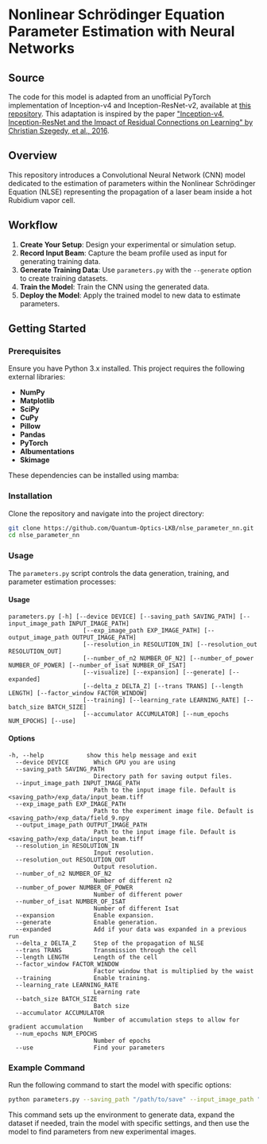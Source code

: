 # Nonlinear Schrödinger Equation Parameter Estimation with Neural Networks

## Source

The code for this model is adapted from an unofficial PyTorch implementation of Inception-v4 and Inception-ResNet-v2, available at [this repository](https://github.com/zhulf0804/Inceptionv4_and_Inception-ResNetv2.PyTorch). This adaptation is inspired by the paper ["Inception-v4, Inception-ResNet and the Impact of Residual Connections on Learning" by Christian Szegedy, et al., 2016](https://doi.org/10.48550/arXiv.1602.07261).

## Overview

This repository introduces a Convolutional Neural Network (CNN) model dedicated to the estimation of parameters within the Nonlinear Schrödinger Equation (NLSE) representing the propagation of a laser beam inside a hot Rubidium vapor cell.

## Workflow

1. **Create Your Setup**: Design your experimental or simulation setup.
2. **Record Input Beam**: Capture the beam profile used as input for generating training data.
3. **Generate Training Data**: Use `parameters.py` with the `--generate` option to create training datasets.
4. **Train the Model**: Train the CNN using the generated data.
5. **Deploy the Model**: Apply the trained model to new data to estimate parameters.

## Getting Started

### Prerequisites

Ensure you have Python 3.x installed. This project requires the following external libraries:

- **NumPy**
- **Matplotlib**
- **SciPy**
- **CuPy**
- **Pillow**
- **Pandas**
- **PyTorch**
- **Albumentations**
- **Skimage**

These dependencies can be installed using mamba:

### Installation

Clone the repository and navigate into the project directory:

```bash
git clone https://github.com/Quantum-Optics-LKB/nlse_parameter_nn.git
cd nlse_parameter_nn
```

### Usage

The `parameters.py` script controls the data generation, training, and parameter estimation processes:

#### Usage
```plaintext
parameters.py [-h] [--device DEVICE] [--saving_path SAVING_PATH] [--input_image_path INPUT_IMAGE_PATH]
                     [--exp_image_path EXP_IMAGE_PATH] [--output_image_path OUTPUT_IMAGE_PATH]
                     [--resolution_in RESOLUTION_IN] [--resolution_out RESOLUTION_OUT]
                     [--number_of_n2 NUMBER_OF_N2] [--number_of_power NUMBER_OF_POWER] [--number_of_isat NUMBER_OF_ISAT]
                     [--visualize] [--expansion] [--generate] [--expanded]
                     [--delta_z DELTA_Z] [--trans TRANS] [--length LENGTH] [--factor_window FACTOR_WINDOW]
                     [--training] [--learning_rate LEARNING_RATE] [--batch_size BATCH_SIZE]
                     [--accumulator ACCUMULATOR] [--num_epochs NUM_EPOCHS] [--use]
```

#### Options
```plaintext
-h, --help            show this help message and exit
  --device DEVICE       Which GPU you are using
  --saving_path SAVING_PATH
                        Directory path for saving output files.
  --input_image_path INPUT_IMAGE_PATH
                        Path to the input image file. Default is <saving_path>/exp_data/input_beam.tiff
  --exp_image_path EXP_IMAGE_PATH
                        Path to the experiment image file. Default is <saving_path>/exp_data/field_9.npy
  --output_image_path OUTPUT_IMAGE_PATH
                        Path to the input image file. Default is <saving_path>/exp_data/input_beam.tiff
  --resolution_in RESOLUTION_IN
                        Input resolution.
  --resolution_out RESOLUTION_OUT
                        Output resolution.
  --number_of_n2 NUMBER_OF_N2
                        Number of different n2
  --number_of_power NUMBER_OF_POWER
                        Number of different power
  --number_of_isat NUMBER_OF_ISAT
                        Number of different Isat
  --expansion           Enable expansion.
  --generate            Enable generation.
  --expanded            Add if your data was expanded in a previous run
  --delta_z DELTA_Z     Step of the propagation of NLSE
  --trans TRANS         Transmission through the cell
  --length LENGTH       Length of the cell
  --factor_window FACTOR_WINDOW
                        Factor window that is multiplied by the waist
  --training            Enable training.
  --learning_rate LEARNING_RATE
                        Learning rate
  --batch_size BATCH_SIZE
                        Batch size
  --accumulator ACCUMULATOR
                        Number of accumulation steps to allow for gradient accumulation
  --num_epochs NUM_EPOCHS
                        Number of epochs
  --use                 Find your parameters
```

### Example Command

Run the following command to start the model with specific options:

```bash
python parameters.py --saving_path "/path/to/save" --input_image_path "/path/to/input_image.tiff" --resolution_in 1024 --resolution_out 512 --number_of_n2 20 --number_of_power 20 --number_of_isat 20 --generate --expansion --training --learning_rate 0.001 --batch_size 16 --num_epochs 100
```

This command sets up the environment to generate data, expand the dataset if needed, train the model with specific settings, and then use the model to find parameters from new experimental images.